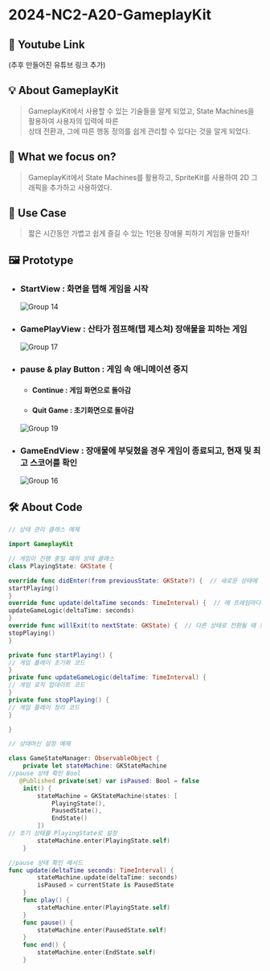 # 2024-NC2-A20-GameplayKit

## 🎥 Youtube Link
(추후 만들어진 유튜브 링크 추가)

## 💡 About GameplayKit
> GameplayKit에서 사용할 수 있는 기술들을 알게 되었고, State Machines을 활용하여 사용자의 입력에 따른 <Br>상태 전환과, 그에 따른 행동 정의를 쉽게 관리할 수 있다는 것을 알게 되었다.

## 🎯 What we focus on?
> GameplayKit에서 State Machines를 활용하고, SpriteKit를 사용하여 2D 그래픽을 추가하고 사용하였다.

## 💼 Use Case
> 짧은 시간동안 가볍고 쉽게 즐길 수 있는 1인용 장애물 피하기 게임을 만들자!

## 🖼️ Prototype
+ ### StartView : 화면을 탭해 게임을 시작
    ![Group 14](https://github.com/DeveloperAcademy-POSTECH/2024-NC2-A20-GameplayKit/assets/138895117/978b6f18-6bb8-4263-96e7-ae2ff06c6b18)
+ ### GamePlayView : 산타가 점프해(탭 제스쳐) 장애물을 피하는 게임
    ![Group 17](https://github.com/DeveloperAcademy-POSTECH/2024-NC2-A20-GameplayKit/assets/138895117/8ee34f29-a192-422e-b4cd-04727805c51e)
+ ### pause & play Button : 게임 속 애니메이션 중지
    + #### Continue : 게임 화면으로 돌아감
    + #### Quit Game : 초기화면으로 돌아감
    ![Group 19](https://github.com/DeveloperAcademy-POSTECH/2024-NC2-A20-GameplayKit/assets/138895117/78d656e5-2b06-41e2-b574-45f02aa089d0)
+ ### GameEndView : 장애물에 부딪혔을 경우 게임이 종료되고, 현재 및 최고 스코어를 확인
    ![Group 16](https://github.com/DeveloperAcademy-POSTECH/2024-NC2-A20-GameplayKit/assets/138895117/2e977c94-1e6e-403a-8e5b-10848741197d)


## 🛠️ About Code
```swift
// 상태 관리 클래스 예제

import GameplayKit

// 게임이 진행 중일 때의 상태 클래스
class PlayingState: GKState {

override func didEnter(from previousState: GKState?) {  // 새로운 상태에 진입할 때 호출 + 초기화 작업을 추가할 수 있음
startPlaying()
}
override func update(deltaTime seconds: TimeInterval) {  // 매 프레임마다 행동을 호출
updateGameLogic(deltaTime: seconds)
}
override func willExit(to nextState: GKState) {  // 다른 상태로 전환될 때 호출
stopPlaying()
}

private func startPlaying() {
// 게임 플레이 초기화 코드
}
private func updateGameLogic(deltaTime: TimeInterval) {
// 게임 로직 업데이트 코드
}
private func stopPlaying() {
// 게임 플레이 정리 코드
} 

}
```
```swift
// 상태머신 설정 예제

class GameStateManager: ObservableObject {
    private let stateMachine: GKStateMachine
//pause 상태 확인 Bool
   @Published private(set) var isPaused: Bool = false 
    init() {
        stateMachine = GKStateMachine(states: [
            PlayingState(),
            PausedState(),
            EndState()
        ])
// 초기 상태를 PlayingState로 설정
        stateMachine.enter(PlayingState.self)
    }

//pause 상태 확인 메서드  
func update(deltaTime seconds: TimeInterval) {
        stateMachine.update(deltaTime: seconds)
        isPaused = currentState is PausedState
    }
    func play() {
        stateMachine.enter(PlayingState.self)
    }
    func pause() {
        stateMachine.enter(PausedState.self)
    }
    func end() {
        stateMachine.enter(EndState.self)
    }
```



